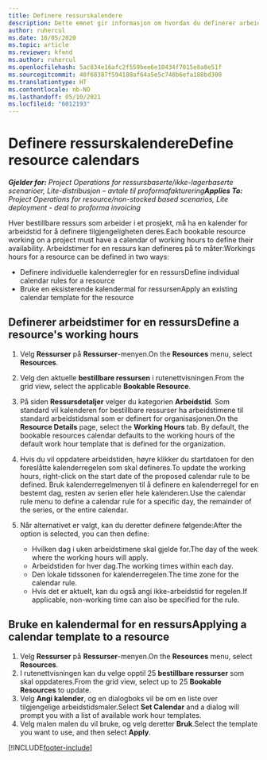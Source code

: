 ```yaml
---
title: Definere ressurskalendere
description: Dette emnet gir informasjon om hvordan du definerer arbeidstidskalendrene for ressurser i Project Operations.
author: ruhercul
ms.date: 10/05/2020
ms.topic: article
ms.reviewer: kfend
ms.author: ruhercul
ms.openlocfilehash: 5ac834e16afc2f559bee6e10434f7015e8a8e51f
ms.sourcegitcommit: 40f68387f594180af64a5e5c748b6efa188bd300
ms.translationtype: HT
ms.contentlocale: nb-NO
ms.lasthandoff: 05/10/2021
ms.locfileid: "6012193"
---
```

# <a name="define-resource-calendars"></a><span data-ttu-id="06993-103">Definere ressurskalendere</span><span class="sxs-lookup"><span data-stu-id="06993-103">Define resource calendars</span></span>

<span data-ttu-id="06993-104">_**Gjelder for:** Project Operations for ressursbaserte/ikke-lagerbaserte scenarioer, Lite-distribusjon – avtale til proformafakturering_</span><span class="sxs-lookup"><span data-stu-id="06993-104">_**Applies To:** Project Operations for resource/non-stocked based scenarios, Lite deployment - deal to proforma invoicing_</span></span>

<span data-ttu-id="06993-105">Hver bestillbare ressurs som arbeider i et prosjekt, må ha en kalender for arbeidstid for å definere tilgjengeligheten deres.</span><span class="sxs-lookup"><span data-stu-id="06993-105">Each bookable resource working on a project must have a calendar of working hours to define their availability.</span></span> <span data-ttu-id="06993-106">Arbeidstimer for en ressurs kan defineres på to måter:</span><span class="sxs-lookup"><span data-stu-id="06993-106">Workings hours for a resource can be defined in two ways:</span></span> 

   - <span data-ttu-id="06993-107">Definere individuelle kalenderregler for en ressurs</span><span class="sxs-lookup"><span data-stu-id="06993-107">Define individual calendar rules for a resource</span></span>
   - <span data-ttu-id="06993-108">Bruke en eksisterende kalendermal for ressursen</span><span class="sxs-lookup"><span data-stu-id="06993-108">Apply an existing calendar template for the resource</span></span>

## <a name="define-a-resources-working-hours"></a><span data-ttu-id="06993-109">Definerer arbeidstimer for en ressurs</span><span class="sxs-lookup"><span data-stu-id="06993-109">Define a resource's working hours</span></span>

1. <span data-ttu-id="06993-110">Velg **Ressurser** på **Ressurser**-menyen.</span><span class="sxs-lookup"><span data-stu-id="06993-110">On the **Resources** menu, select **Resources**.</span></span>
2. <span data-ttu-id="06993-111">Velg den aktuelle **bestillbare ressursen** i rutenettvisningen.</span><span class="sxs-lookup"><span data-stu-id="06993-111">From the grid view, select the applicable **Bookable Resource**.</span></span>
3. <span data-ttu-id="06993-112">På siden **Ressursdetaljer** velger du kategorien **Arbeidstid**. Som standard vil kalenderen for bestillbare ressurser ha arbeidstimene til standard arbeidstidsmal som er definert for organisasjonen.</span><span class="sxs-lookup"><span data-stu-id="06993-112">On the **Resource Details** page, select the **Working Hours** tab. By default, the bookable resources calendar defaults to the working hours of the default work hour template that is defined for the organization.</span></span>
4. <span data-ttu-id="06993-113">Hvis du vil oppdatere arbeidstiden, høyre klikker du startdatoen for den foreslåtte kalenderregelen som skal defineres.</span><span class="sxs-lookup"><span data-stu-id="06993-113">To update the working hours, right-click on the start date of the proposed calendar rule to be defined.</span></span> <span data-ttu-id="06993-114">Bruk kalenderregelmenyen til å definere en kalenderregel for en bestemt dag, resten av serien eller hele kalenderen.</span><span class="sxs-lookup"><span data-stu-id="06993-114">Use the calendar rule menu to define a calendar rule for a specific day, the remainder of the series, or the entire calendar.</span></span>
5. <span data-ttu-id="06993-115">Når alternativet er valgt, kan du deretter definere følgende:</span><span class="sxs-lookup"><span data-stu-id="06993-115">After the option is selected, you can then define:</span></span>

    - <span data-ttu-id="06993-116">Hvilken dag i uken arbeidstimene skal gjelde for.</span><span class="sxs-lookup"><span data-stu-id="06993-116">The day of the week where the working hours will apply.</span></span>
    - <span data-ttu-id="06993-117">Arbeidstiden for hver dag.</span><span class="sxs-lookup"><span data-stu-id="06993-117">The working times within each day.</span></span>
    - <span data-ttu-id="06993-118">Den lokale tidssonen for kalenderregelen.</span><span class="sxs-lookup"><span data-stu-id="06993-118">The time zone for the calendar rule.</span></span>
    - <span data-ttu-id="06993-119">Hvis det er aktuelt, kan du også angi ikke-arbeidstid for regelen.</span><span class="sxs-lookup"><span data-stu-id="06993-119">If applicable, non-working time can also be specified for the rule.</span></span>

## <a name="applying-a-calendar-template-to-a-resource"></a><span data-ttu-id="06993-120">Bruke en kalendermal for en ressurs</span><span class="sxs-lookup"><span data-stu-id="06993-120">Applying a calendar template to a resource</span></span>

1. <span data-ttu-id="06993-121">Velg **Ressurser** på **Ressurser**-menyen.</span><span class="sxs-lookup"><span data-stu-id="06993-121">On the **Resources** menu, select **Resources**.</span></span>
2. <span data-ttu-id="06993-122">I rutenettvisningen kan du velge opptil 25 **bestillbare ressurser** som skal oppdateres.</span><span class="sxs-lookup"><span data-stu-id="06993-122">From the grid view, select up to 25 **Bookable Resources** to update.</span></span>
3. <span data-ttu-id="06993-123">Velg **Angi kalender**, og en dialogboks vil be om en liste over tilgjengelige arbeidstidsmaler.</span><span class="sxs-lookup"><span data-stu-id="06993-123">Select **Set Calendar** and a dialog will prompt you with a list of available work hour templates.</span></span>
4. <span data-ttu-id="06993-124">Velg malen malen du vil bruke, og velg deretter **Bruk**.</span><span class="sxs-lookup"><span data-stu-id="06993-124">Select the template you want to use, and then select **Apply**.</span></span>


[!INCLUDE[footer-include](../includes/footer-banner.md)]